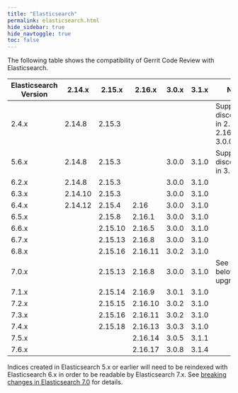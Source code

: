 ```yaml
---
title: "Elasticsearch"
permalink: elasticsearch.html
hide_sidebar: true
hide_navtoggle: true
toc: false
---
```


The following table shows the compatibility of Gerrit Code Review with Elasticsearch.


| Elasticsearch Version | 2.14.x  | 2.15.x  | 2.16.x  | 3.0.x | 3.1.x | Notes                                            |
|-----------------------|---------|---------|---------|-------|-------|--------------------------------------------------|
| 2.4.x                 | 2.14.8  | 2.15.3  |         |       |       | Support discontinued in 2.15.8, 2.16.1 and 3.0.0 |
| 5.6.x                 | 2.14.8  | 2.15.3  |         | 3.0.0 | 3.1.0 | Support discontinued in 3.2                      |
| 6.2.x                 | 2.14.8  | 2.15.3  |         | 3.0.0 | 3.1.0 |                                                  |
| 6.3.x                 | 2.14.10 | 2.15.3  |         | 3.0.0 | 3.1.0 |                                                  |
| 6.4.x                 | 2.14.12 | 2.15.4  | 2.16    | 3.0.0 | 3.1.0 |                                                  |
| 6.5.x                 |         | 2.15.8  | 2.16.1  | 3.0.0 | 3.1.0 |                                                  |
| 6.6.x                 |         | 2.15.10 | 2.16.5  | 3.0.0 | 3.1.0 |                                                  |
| 6.7.x                 |         | 2.15.13 | 2.16.8  | 3.0.0 | 3.1.0 |                                                  |
| 6.8.x                 |         | 2.15.16 | 2.16.11 | 3.0.2 | 3.1.0 |                                                  |
| 7.0.x                 |         | 2.15.13 | 2.16.8  | 3.0.0 | 3.1.0 | See note below about upgrades                    |
| 7.1.x                 |         | 2.15.14 | 2.16.9  | 3.0.1 | 3.1.0 |                                                  |
| 7.2.x                 |         | 2.15.15 | 2.16.10 | 3.0.2 | 3.1.0 |                                                  |
| 7.3.x                 |         | 2.15.16 | 2.16.11 | 3.0.2 | 3.1.0 |                                                  |
| 7.4.x                 |         | 2.15.18 | 2.16.13 | 3.0.3 | 3.1.0 |                                                  |
| 7.5.x                 |         |         | 2.16.14 | 3.0.5 | 3.1.1 |                                                  |
| 7.6.x                 |         |         | 2.16.17 | 3.0.8 | 3.1.4 |                                                  |

Indices created in Elasticsearch 5.x or earlier will need to be reindexed with
Elasticsearch 6.x in order to be readable by Elasticsearch 7.x. See
[breaking changes in Elasticsearch 7.0](https://www.elastic.co/guide/en/elasticsearch/reference/7.0/breaking-changes-7.0.html)
for details.
